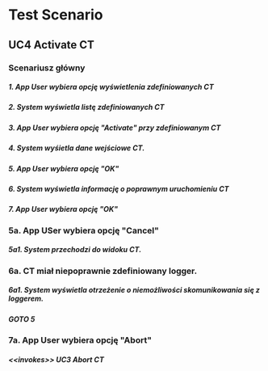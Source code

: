 # Test Scenario

## UC4 Activate CT

### Scenariusz główny

##### 1. __App User__ wybiera opcję wyświetlenia zdefiniowanych CT
##### 2. System wyświetla listę zdefiniowanych CT
##### 3. __App User__ wybiera opcję "Activate" przy zdefiniowanym CT
##### 4. System wyśietla dane wejściowe CT.
##### 5. __App User__ wybiera opcję "OK"
##### 6. System wyświetla informację o poprawnym uruchomieniu CT
##### 7. __App User__ wybiera opcję "OK"
 
### 5a. __App USer__ wybiera opcję "Cancel"

##### 5a1. System przechodzi do widoku CT.
 
### 6a. CT miał niepoprawnie zdefiniowany logger.

##### 6a1. System wyświetla otrzeżenie o niemożliwości skomunikowania się z loggerem.
##### GOTO 5

### 7a. __App User__ wybiera opcję "Abort"

##### _\<\<invokes\>\>_ UC3 Abort CT
